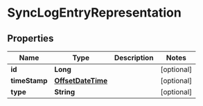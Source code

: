 
# SyncLogEntryRepresentation

## Properties
Name | Type | Description | Notes
------------ | ------------- | ------------- | -------------
**id** | **Long** |  |  [optional]
**timeStamp** | [**OffsetDateTime**](OffsetDateTime.md) |  |  [optional]
**type** | **String** |  |  [optional]



